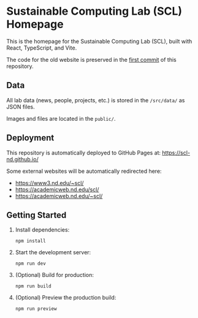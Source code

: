 # Sustainable Computing Lab (SCL) Homepage

This is the homepage for the Sustainable Computing Lab (SCL), built with React, TypeScript, and Vite.

The code for the old website is preserved in the [first commit](https://github.com/SCL-ND/scl-nd.github.io/tree/338d28c8e85528246ff6505e238ff4361854f59f) of this repository.

## Data

All lab data (news, people, projects, etc.) is stored in the `/src/data/` as JSON files.

Images and files are located in the `public/`.

## Deployment

This repository is automatically deployed to GitHub Pages at: https://scl-nd.github.io/

Some external websites will be automatically redirected here:

- https://www3.nd.edu/~scl/
- https://academicweb.nd.edu/scl/
- https://academicweb.nd.edu/~scl/

## Getting Started

1. Install dependencies:

   ```
   npm install
   ```

2. Start the development server:

   ```
   npm run dev
   ```

3. (Optional) Build for production:

   ```
   npm run build
   ```

4. (Optional) Preview the production build:
   ```
   npm run preview
   ```
